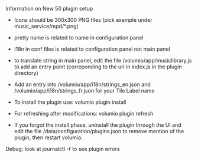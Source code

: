 Information on New 50 plugin setup

- Icons should be 300x300 PNG files (pick example under music_service/mpd/*.png)
- pretty name is related to name in configuration panel
- i18n in conf files is related to configuration panel not main panel
- to translate string in main panel, edit the file /volumio/app/musiclibrary.js to add an entry point (correponding to the uri in index.js in the plugin directory)
- Add an entry into /volumio/app/i18n/strings_en.json and /volumio/app/i18n/strings_fr.json for your Tile Label name

- To install the plugin use: volumio plugin install
- For refreshing after modifications: volumio plugin refresh 
- If you forgot the install phase, uninstall the plugin through the UI and edit the file /data/configuration/plugins.json to remove mention of the plugin, then restart volumio.

Debug: look at journalctl -f to see plugin errors
